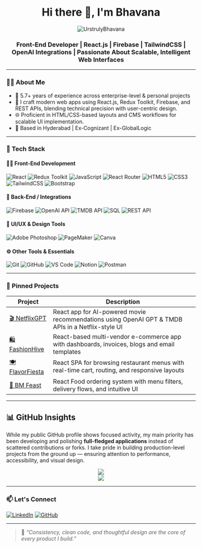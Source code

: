 <h1 align="center">Hi there 👋, I'm Bhavana</h1>

<p align="center">
  <img src="https://komarev.com/ghpvc/?username=UrstrulyBhavana&label=Profile%20views&color=0e75b6&style=flat" alt="UrstrulyBhavana" />
</p>

<h3 align="center">Front-End Developer | React.js | Firebase | TailwindCSS | OpenAI Integrations | Passionate About Scalable, Intelligent Web Interfaces</h3>

---

### 👩‍💻 About Me

- 🧠 5.7+ years of experience across enterprise-level & personal projects
- 🔨 I craft modern web apps using React.js, Redux Toolkit, Firebase, and REST APIs, blending technical precision with user-centric design.
- 🌐 Proficient in HTML/CSS-based layouts and CMS workflows for scalable UI implementation.
- 📍 Based in Hyderabad | Ex-Cognizant | Ex-GlobalLogic

---

### 🧩 Tech Stack

#### 👩‍💻 Front-End Development

![React](https://img.shields.io/badge/-React-61DAFB?style=flat&logo=react&logoColor=black)
![Redux Toolkit](https://img.shields.io/badge/-Redux_Toolkit-764ABC?style=flat&logo=redux&logoColor=white)
![JavaScript](https://img.shields.io/badge/-JavaScript-F7DF1E?style=flat&logo=javascript&logoColor=black)
![React Router](https://img.shields.io/badge/-React_Router-CA4245?style=flat&logo=reactrouter&logoColor=white)
![HTML5](https://img.shields.io/badge/-HTML5-E34F26?style=flat&logo=html5&logoColor=white)
![CSS3](https://img.shields.io/badge/-CSS3-1572B6?style=flat&logo=css3&logoColor=white)
![TailwindCSS](https://img.shields.io/badge/-TailwindCSS-38B2AC?style=flat&logo=tailwind-css&logoColor=white)
![Bootstrap](https://img.shields.io/badge/-Bootstrap-563D7C?style=flat&logo=bootstrap&logoColor=white)


#### 🔌 Back-End / Integrations
![Firebase](https://img.shields.io/badge/-Firebase-FFCA28?style=flat&logo=firebase&logoColor=black)
![OpenAI API](https://img.shields.io/badge/-OpenAI-412991?style=flat&logo=openai&logoColor=white)
![TMDB API](https://img.shields.io/badge/-TMDB_API-01B4E4?style=flat)
![SQL](https://img.shields.io/badge/-SQL-4479A1?style=flat&logo=sqlite&logoColor=white)
![REST API](https://img.shields.io/badge/-REST%20API-025E8C?style=flat&logo=api&logoColor=white)


#### 🎨 UI/UX & Design Tools
![Adobe Photoshop](https://img.shields.io/badge/-Adobe%20Photoshop-31A8FF?style=flat&logo=adobe-photoshop&logoColor=white)
![PageMaker](https://img.shields.io/badge/-Adobe%20PageMaker-FF0000?style=flat&logo=adobe&logoColor=white)
![Canva](https://img.shields.io/badge/-Canva-00C4CC?style=flat&logo=canva&logoColor=white)


#### ⚙️ Other Tools & Essentials
![Git](https://img.shields.io/badge/-Git-F05032?style=flat&logo=git&logoColor=white)
![GitHub](https://img.shields.io/badge/-GitHub-181717?style=flat&logo=github&logoColor=white)
![VS Code](https://img.shields.io/badge/-VS%20Code-007ACC?style=flat&logo=visual-studio-code&logoColor=white)
![Notion](https://img.shields.io/badge/-Notion-000000?style=flat&logo=notion&logoColor=white)
![Postman](https://img.shields.io/badge/-Postman-FF6C37?style=flat&logo=postman&logoColor=white)


---

### 📌 Pinned Projects

| Project | Description |
|--------|-------------|
| [🎬 NetflixGPT](https://github.com/UrstrulyBhavana/Netflix-UI-with-OpenAI-GPT-Powered-Recommendations) | React app for AI-powered movie recommendations using OpenAI GPT & TMDB APIs in a Netflix-style UI |
| [🛍️ FashionHive](https://github.com/UrstrulyBhavana/FashionHive-Modern-Fashion-E-Commerce-Web-App) | React-based multi-vendor e-commerce app with dashboards, invoices, blogs and email templates |
| [🍽️ FlavorFiesta](https://github.com/UrstrulyBhavana/FlavorFiesta-Food-Ordering-App) | React SPA for browsing restaurant menus with real-time cart, routing, and responsive layouts |
| [🥗 BM Feast](https://github.com/UrstrulyBhavana/BM-Feast-Online-Delivery-App) | React Food ordering system with menu filters, delivery flows, and intuitive UI |

---

## 📊 GitHub Insights

While my public GitHub profile shows focused activity, my main priority has been developing and polishing **full-fledged applications** instead of scattered contributions or forks. I take pride in building production-level projects from the ground up — ensuring attention to performance, accessibility, and visual design.

<p align="center">
  <img src="https://github-readme-stats.vercel.app/api?username=UrstrulyBhavana&show_icons=true&theme=react&count_private=true" />
  <br/>
  <img src="https://github-readme-stats.vercel.app/api/top-langs/?username=UrstrulyBhavana&layout=compact&theme=react" />
</p>

---

### 📫 Let's Connect

[![LinkedIn](https://img.shields.io/badge/LinkedIn-blue?style=flat&logo=linkedin)](https://www.linkedin.com/in/bhavana-bm/)
[![GitHub](https://img.shields.io/badge/GitHub-181717?style=flat&logo=github&logoColor=white)](https://github.com/UrstrulyBhavana)

---

> 💬 *“Consistency, clean code, and thoughtful design are the core of every product I build.”*
